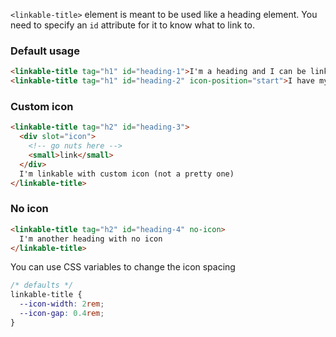 `<linkable-title>` element is meant to be used like a heading element. You need to specify an `id` attribute for it to know what to link to.

### Default usage

```html
<linkable-title tag="h1" id="heading-1">I'm a heading and I can be linked</linkable-title>
<linkable-title tag="h1" id="heading-2" icon-position="start">I have my icon on the left</linkable-title>
```

### Custom icon
```html
<linkable-title tag="h2" id="heading-3">
  <div slot="icon">
    <!-- go nuts here -->
    <small>link</small>
  </div>
  I'm linkable with custom icon (not a pretty one)
</linkable-title>
```

### No icon
```html
<linkable-title tag="h2" id="heading-4" no-icon>
  I'm another heading with no icon
</linkable-title>
```

You can use CSS variables to change the icon spacing

```css
/* defaults */
linkable-title {
  --icon-width: 2rem;
  --icon-gap: 0.4rem;
}
```
